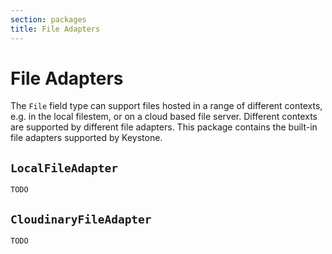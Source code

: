 ```yaml
---
section: packages
title: File Adapters
---
```


# File Adapters

The `File` field type can support files hosted in a range of different contexts, e.g. in the local filestem, or on a cloud based file server.
Different contexts are supported by different file adapters.
This package contains the built-in file adapters supported by Keystone.

## `LocalFileAdapter`

```DOCS_TODO
TODO
```

## `CloudinaryFileAdapter`

```DOCS_TODO
TODO
```
